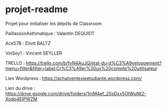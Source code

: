 # projet-readme
Projet pour initialiser les dépôts de Classroom

PaillassonAsthmatique : Valentin DEQUIDT

Ace578 : Eliott BALTZ

VinSey1 : Vincent SEYLLER

TRELLO : https://trello.com/b/fvN4AuJQ/etat-du-d%C3%A9veloppement?menu=filter&filter=label:Cr%C3%A9er%20un%20compte%20utilisateur

Lien Wordpress : https://achatventevieetudiante.wordpress.com/


Lien du drive : https://drive.google.com/drive/folders/1mM4ef_2SsDxx5OtWuNt2-Xodp4EIPWZM
